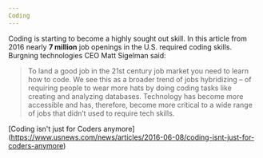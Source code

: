```yaml
---
Coding
---
```


Coding is starting to become a highly sought out skill. In this article from 2016 nearly **7 million** job openings in the U.S. required coding skills. 
Burgning technologies CEO Matt Sigelman said:

>To land a good job in the 21st century job market you need to learn how to code.
>We see this as a broader trend of jobs hybridizing – of requiring people to wear 
>more hats by doing coding tasks like creating and analyzing databases. Technology 
>has become more accessible and has, therefore, become more critical to a wide range 
>of jobs that didn’t used to require tech skills.

[Coding isn't just for Coders anymore] (https://www.usnews.com/news/articles/2016-06-08/coding-isnt-just-for-coders-anymore)
